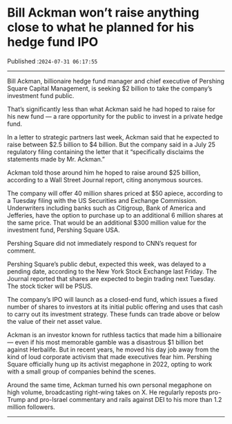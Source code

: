# Bill Ackman won’t raise anything close to what he planned for his hedge fund IPO

Published :`2024-07-31 06:17:55`

---

Bill Ackman, billionaire hedge fund manager and chief executive of Pershing Square Capital Management, is seeking $2 billion to take the company’s investment fund public.

That’s significantly less than what Ackman said he had hoped to raise for his new fund — a rare opportunity for the public to invest in a private hedge fund.

In a letter to strategic partners last week, Ackman said that he expected to raise between $2.5 billion to $4 billion. But the company said in a July 25 regulatory filing containing the letter that it “specifically disclaims the statements made by Mr. Ackman.”

Ackman told those around him he hoped to raise around $25 billion, according to a Wall Street Journal report, citing anonymous sources.

The company will offer 40 million shares priced at $50 apiece, according to a Tuesday filing with the US Securities and Exchange Commission. Underwriters including banks such as Citigroup, Bank of America and Jefferies, have the option to purchase up to an additional 6 million shares at the same price. That would be an additional $300 million value for the investment fund, Pershing Square USA.

Pershing Square did not immediately respond to CNN’s request for comment.

Pershing Square’s public debut, expected this week, was delayed to a pending date, according to the New York Stock Exchange last Friday. The Journal reported that shares are expected to begin trading next Tuesday. The stock ticker will be PSUS.

The company’s IPO will launch as a closed-end fund, which issues a fixed number of shares to investors at its initial public offering and uses that cash to carry out its investment strategy. These funds can trade above or below the value of their net asset value.

Ackman is an investor known for ruthless tactics that made him a billionaire — even if his most memorable gamble was a disastrous $1 billion bet against Herbalife. But in recent years, he moved his day job away from the kind of loud corporate activism that made executives fear him. Pershing Square officially hung up its activist megaphone in 2022, opting to work with a small group of companies behind the scenes.

Around the same time, Ackman turned his own personal megaphone on high volume, broadcasting right-wing takes on X. He regularly reposts pro-Trump and pro-Israel commentary and rails against DEI to his more than 1.2 million followers.

---

